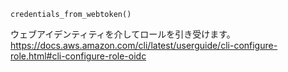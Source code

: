 ```
credentials_from_webtoken()
```

ウェブアイデンティティを介してロールを引き受けます。 https://docs.aws.amazon.com/cli/latest/userguide/cli-configure-role.html#cli-configure-role-oidc
